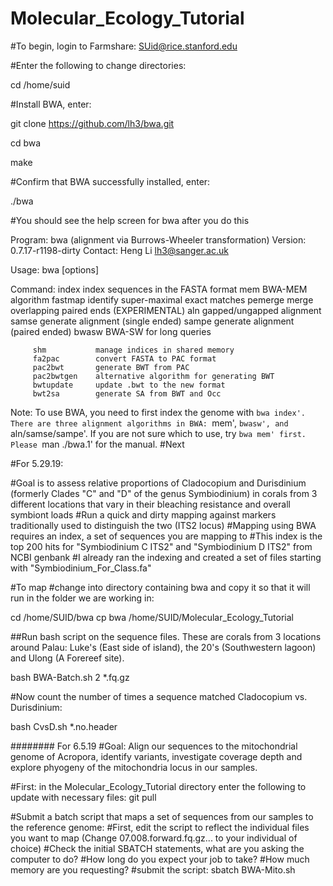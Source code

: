 # Molecular_Ecology_Tutorial
#To begin, login to Farmshare:
SUid@rice.stanford.edu

#Enter the following to change directories:

cd /home/suid

#Install BWA, enter:

git clone https://github.com/lh3/bwa.git

cd bwa

make

#Confirm that BWA successfully installed, enter:

./bwa

#You should see the help screen for bwa after you do this

Program: bwa (alignment via Burrows-Wheeler transformation)
Version: 0.7.17-r1198-dirty
Contact: Heng Li <lh3@sanger.ac.uk>

Usage:   bwa <command> [options]

Command: index         index sequences in the FASTA format
         mem           BWA-MEM algorithm
         fastmap       identify super-maximal exact matches
         pemerge       merge overlapping paired ends (EXPERIMENTAL)
         aln           gapped/ungapped alignment
         samse         generate alignment (single ended)
         sampe         generate alignment (paired ended)
         bwasw         BWA-SW for long queries

         shm           manage indices in shared memory
         fa2pac        convert FASTA to PAC format
         pac2bwt       generate BWT from PAC
         pac2bwtgen    alternative algorithm for generating BWT
         bwtupdate     update .bwt to the new format
         bwt2sa        generate SA from BWT and Occ

Note: To use BWA, you need to first index the genome with `bwa index'.
      There are three alignment algorithms in BWA: `mem', `bwasw', and
      `aln/samse/sampe'. If you are not sure which to use, try `bwa mem'
      first. Please `man ./bwa.1' for the manual.
#Next


#For 5.29.19:

#Goal is to assess relative proportions of Cladocopium and Durisdinium (formerly Clades "C" and "D" of the genus Symbiodinium) in corals from 3 different locations that vary in their bleaching resistance and overall symbiont loads
#Run a quick and dirty mapping against markers traditionally used to distinguish the two (ITS2 locus)
#Mapping using BWA requires an index, a set of sequences you are mapping to
#This index is the top 200 hits for "Symbiodinium C ITS2" and "Symbiodinium D ITS2" from NCBI genbank
#I already ran the indexing and created a set of files starting with "Symbiodinium_For_Class.fa"

#To map 
#change into directory containing bwa and copy it so that it will run in the folder we are working in:

cd /home/SUID/bwa
cp bwa /home/SUID/Molecular_Ecology_Tutorial

##Run bash script on the sequence files. These are corals from 3 locations around Palau: Luke's (East side of island), the 20's (Southwestern lagoon) and Ulong (A Forereef site).

bash BWA-Batch.sh 2 *.fq.gz

#Now count the number of times a sequence matched Cladocopium vs. Durisdinium:

bash CvsD.sh *.no.header

######## For 6.5.19
#Goal: Align our sequences to the mitochondrial genome of Acropora, identify variants, investigate coverage depth and explore phyogeny of the mitochondria locus in our samples.

#First: in the Molecular_Ecology_Tutorial directory enter the following to update with necessary files:
git pull

#Submit a batch script that maps a set of sequences from our samples to the reference genome:
#First, edit the script to reflect the individual files you want to map (Change 07.008.forward.fq.gz... to your individual of choice)
#Check the initial SBATCH statements, what are you asking the computer to do?
#How long do you expect your job to take?
#How much memory are you requesting?
#submit the script:
sbatch BWA-Mito.sh








